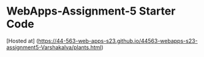 # WebApps-Assignment-5 Starter Code
[Hosted at] (https://44-563-web-apps-s23.github.io/44563-webapps-s23-assignment5-Varshakalva/plants.html)
